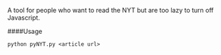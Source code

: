 A tool for people who want to read the NYT but are too lazy to turn off Javascript.

####Usage

```console
python pyNYT.py <article url> 
```